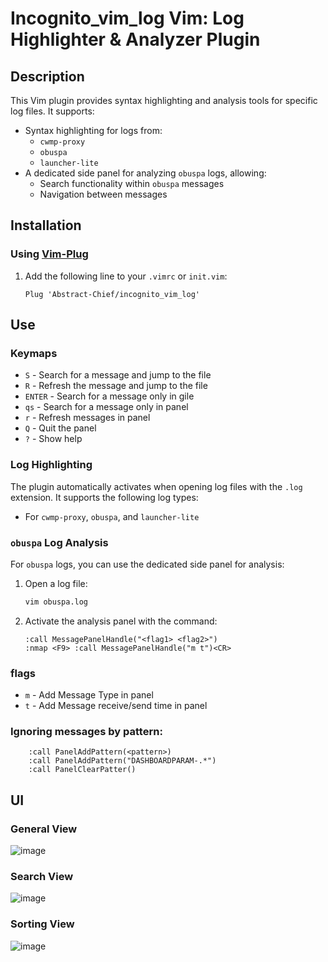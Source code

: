 # Incognito_vim_log Vim: Log Highlighter & Analyzer Plugin

## Description

This Vim plugin provides syntax highlighting and analysis tools for specific log files. It supports:

- Syntax highlighting for logs from:
  - `cwmp-proxy`
  - `obuspa`
  - `launcher-lite`
- A dedicated side panel for analyzing `obuspa` logs, allowing:
  - Search functionality within `obuspa` messages
  - Navigation between messages

## Installation

### Using [Vim-Plug](https://github.com/junegunn/vim-plug)

1. Add the following line to your `.vimrc` or `init.vim`:
    ```vim
    Plug 'Abstract-Chief/incognito_vim_log'
    ```
## Use
### Keymaps
   - `S` - Search for a message and jump to the file
   - `R` - Refresh the message and jump to the file
   - `ENTER` - Search for a message only in gile
   - `qs` - Search for a message only in panel
   - `r` - Refresh messages in panel
   - `Q` - Quit the panel
   - `?` - Show help

### Log Highlighting

The plugin automatically activates when opening log files with the `.log` extension. It supports the following log types:

- For `cwmp-proxy`, `obuspa`, and `launcher-lite`

### `obuspa` Log Analysis

For `obuspa` logs, you can use the dedicated side panel for analysis:

1. Open a log file:
    ```bash
    vim obuspa.log
    ```
2. Activate the analysis panel with the command:
    ```vim
    :call MessagePanelHandle("<flag1> <flag2>")
    :nmap <F9> :call MessagePanelHandle("m t")<CR>
    ```
### flags
   - `m` - Add Message Type in panel
   - `t` - Add Message receive/send time in panel
### Ignoring messages by pattern:
```vim
    :call PanelAddPattern(<pattern>)
    :call PanelAddPattern("DASHBOARDPARAM-.*")
    :call PanelClearPatter()
```
## UI
### General View
![image](https://github.com/user-attachments/assets/0c7fb8d8-5e7c-4bf5-89fb-8ceaf0ecb3eb)
### Search View
![image](https://github.com/user-attachments/assets/d164a2c7-a08f-4062-8978-f3b1cc7a0650)
### Sorting View
![image](https://github.com/user-attachments/assets/d87bc687-b950-48eb-9bb3-2743e21ede25)


